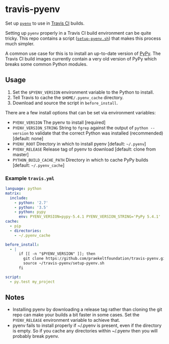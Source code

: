 # travis-pyenv
Set up [`pyenv`](https://github.com/yyuu/pyenv) to use in [Travis CI](https://travis-ci.org) builds.

Setting up `pyenv` properly in a Travis CI build environment can be quite tricky. This repo contains a script ([`setup-pyenv.sh`](setup-pyenv.sh)) that makes this process much simpler.

A common use case for this is to install an up-to-date version of [PyPy](http://pypy.org). The Travis CI build images currently contain a very old version of PyPy which breaks some common Python modules.

## Usage
1. Set the `$PYENV_VERSION` environment variable to the Python to install.
2. Tell Travis to cache the `$HOME/.pyenv_cache` directory.
3. Download and source the script in `before_install`.

There are a few install options that can be set via environment variables:
* `PYENV_VERSION`
    The pyenv to install [required]
* `PYENV_VERSION_STRING`
    String to `fgrep` against the output of `python --version` to validate that the correct Python was installed (recommended) [default: none]
* `PYENV_ROOT`
    Directory in which to install pyenv [default: `~/.pyenv`]
* `PYENV_RELEASE`
    Release tag of pyenv to download [default: clone from master]
* `PYTHON_BUILD_CACHE_PATH`
    Directory in which to cache PyPy builds [default: `~/.pyenv_cache`]


### Example `travis.yml`
```yaml
language: python
matrix:
  include:
    - python: '2.7'
    - python: '3.5'
    - python: pypy
      env: PYENV_VERSION=pypy-5.4.1 PYENV_VERSION_STRING='PyPy 5.4.1'
cache:
  - pip
  - directories:
    - ~/.pyenv_cache

before_install:
  - |
      if [[ -n "$PYENV_VERSION" ]]; then
        git clone https://github.com/praekeltfoundation/travis-pyenv.git ~/travis-pyenv
        source ~/travis-pyenv/setup-pyenv.sh
      fi

script:
  - py.test my_project
```

## Notes
* Installing pyenv by downloading a release tag rather than cloning the git repo can make your builds a bit faster in some cases. Set the `PYENV_RELEASE` environment variable to achieve that.
* pyenv fails to install properly if ~/.pyenv is present, even if the directory is empty. So if you cache any directories within ~/.pyenv then you will probably break pyenv.
